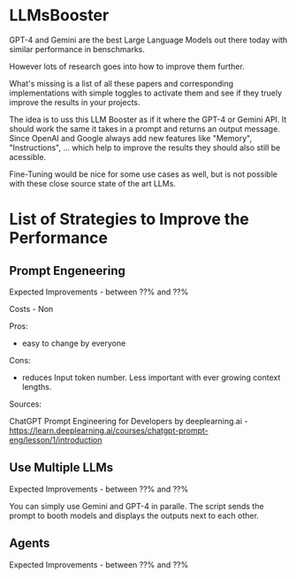 # LLMsBooster

GPT-4 and Gemini are the best Large Language Models out there today with similar performance in benschmarks.

However lots of research goes into how to improve them further.

What's missing is a list of all these papers and corresponding implementations with simple toggles to activate them and see if they truely improve the results in your projects.

The idea is to uss this LLM Booster as if it where the GPT-4 or Gemini API. It should work the same it takes in a prompt and returns an output message. Since OpenAI and Google always add new features like "Memory", "Instructions", ... which help to improve the results they should also still be acessible.

Fine-Tuning would be nice for some use cases as well, but is not possible with these close source state of the art LLMs.

# List of Strategies to Improve the Performance

## Prompt Engeneering

Expected Improvements - between ??% and ??%

Costs - Non 

Pros:
- easy to change by everyone

Cons:
- reduces Input token number. Less important with ever growing context lengths.


Sources:

ChatGPT Prompt Engineering for Developers by deeplearning.ai - https://learn.deeplearning.ai/courses/chatgpt-prompt-eng/lesson/1/introduction

## Use Multiple LLMs

Expected Improvements - between ??% and ??%

You can simply use Gemini and GPT-4 in paralle. The script sends the prompt to booth models and displays the outputs next to each other.



## Agents

Expected Improvements - between ??% and ??%




